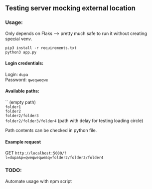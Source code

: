 ## Testing server mocking external location  
  
### Usage:  
Only depends on Flaks --> pretty much safe to run it without creating special venv.  
```
pip3 install -r requirements.txt  
python3 app.py
```
  
#### Login credentials:  
Login: `dupa`  
Password: `qweqweqwe`  
  
#### Available paths:  
`` (empty path)  
`folder1`  
`folder2`  
`folder2/folder3`  
`folder2/folder3/folder4` (path with delay for testing loading circle)
  
Path contents can be checked in python file.  
  
#### Example request  
GET `http://localhost:5000/?l=dupa&p=qweqweqwe&q=folder2/folder3/folder4`  
  
### TODO:  
Automate usage with npm script  
